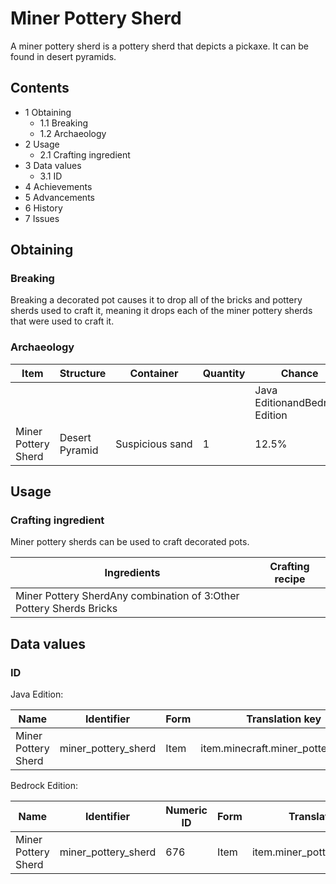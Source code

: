 # Miner Pottery Sherd
A miner pottery sherd is a pottery sherd that depicts a pickaxe. It can be found in desert pyramids.

## Contents
- 1 Obtaining
	- 1.1 Breaking
	- 1.2 Archaeology
- 2 Usage
	- 2.1 Crafting ingredient
- 3 Data values
	- 3.1 ID
- 4 Achievements
- 5 Advancements
- 6 History
- 7 Issues

## Obtaining
### Breaking
Breaking a decorated pot causes it to drop all of the bricks and pottery sherds used to craft it, meaning it drops each of the miner pottery sherds that were used to craft it.

### Archaeology
| Item                | Structure      | Container       | Quantity | Chance                         |
|---------------------|----------------|-----------------|----------|--------------------------------|
|                     |                |                 |          | Java EditionandBedrock Edition |
| Miner Pottery Sherd | Desert Pyramid | Suspicious sand | 1        | 12.5%                          |

## Usage
### Crafting ingredient
Miner pottery sherds can be used to craft decorated pots.

| Ingredients                                                         | Crafting recipe |
|---------------------------------------------------------------------|-----------------|
| Miner Pottery SherdAny combination of 3:Other Pottery Sherds Bricks |                 |

## Data values
### ID
Java Edition:

| Name                | Identifier          | Form | Translation key                    |
|---------------------|---------------------|------|------------------------------------|
| Miner Pottery Sherd | miner_pottery_sherd | Item | item.minecraft.miner_pottery_sherd |

Bedrock Edition:

| Name                | Identifier          | Numeric ID | Form | Translation key               |
|---------------------|---------------------|------------|------|-------------------------------|
| Miner Pottery Sherd | miner_pottery_sherd | 676        | Item | item.miner_pottery_sherd.name |


